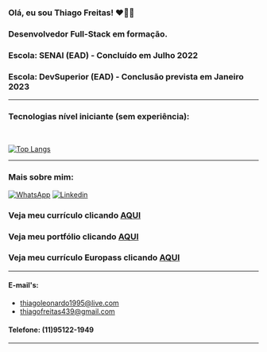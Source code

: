 ### Olá, eu sou Thiago Freitas! ❤️‍🔥🙏

### Desenvolvedor Full-Stack em formação.

### Escola: SENAI (EAD) - Concluído em Julho 2022
### Escola: DevSuperior (EAD) - Conclusão prevista em Janeiro 2023
<hr/>

### Tecnologias nível iniciante (sem experiência):
<!-- <div style="display: inline_block"><br/>
    <img align="center" alt="HTML5" src="https://img.shields.io/badge/HTML5-E34F26?style=for-the-badge&logo=html5&logoColor=white"/>
    <img align="center" alt="CSS3" src="https://img.shields.io/badge/CSS3-1572B6?style=for-the-badge&logo=css3&logoColor=white"/>
    <img align="center" alt="Bootstrap" src="https://img.shields.io/badge/Bootstrap-563D7C?style=for-the-badge&logo=bootstrap&logoColor=white"/>
    <img align="center" alt="JavaScript" src="https://img.shields.io/badge/JavaScript-323330?style=for-the-badge&logo=javascript&logoColor=F7DF1E"/>
    <img align="center" alt="TypeScript" src="https://img.shields.io/badge/TypeScript-007ACC?style=for-the-badge&logo=typescript&logoColor=white"/>
    <img align="center" alt="React" src="https://img.shields.io/badge/React-20232A?style=for-the-badge&logo=react&logoColor=61DAFB"/>
    <img align="center" alt="Angular" src="https://img.shields.io/badge/Angular-DD0031?style=for-the-badge&logo=angular&logoColor=white"/>
</div>
<div style="display: inline_block"><br/>
    <img align="center" alt="C#" src="https://img.shields.io/badge/C%23-239120?style=for-the-badge&logo=c-sharp&logoColor=white"/>
    <img align="center" alt="Spring" src="https://img.shields.io/badge/Spring-6DB33F?style=for-the-badge&logo=spring&logoColor=white"/>    
    <img align="center" alt="Node" src="https://img.shields.io/badge/Node.js-43853D?style=for-the-badge&logo=node.js&logoColor=white"/> 
</div> -->
<br/>

[![Top Langs](https://github-readme-stats.vercel.app/api/top-langs/?username=Tleofreitas&layout=compact)](https://github.com/Tleofreitas/github-readme-stats)
<hr />

### Mais sobre mim:
[![WhatsApp](https://img.shields.io/badge/WhatsApp-25D366?style=for-the-badge&logo=whatsapp&logoColor=white)](https://api.whatsapp.com/send?phone=5511951221949)
[![Linkedin](https://img.shields.io/badge/LinkedIn-0077B5?style=for-the-badge&logo=linkedin&logoColor=white)](https://www.linkedin.com/in/thiago-leonardo-rodrigues-de-freitas-7655061ab/)
<!---
[![Facebook](https://img.shields.io/badge/Facebook-1877F2?style=for-the-badge&logo=facebook&logoColor=white)](https://www.facebook.com/thiago.leonardo.923/)
[![Instagram](https://img.shields.io/badge/Instagram-E4405F?style=for-the-badge&logo=instagram&logoColor=white)](https://www.instagram.com/thiago.leonardo.923/)
-->
### Veja meu currículo clicando [AQUI](https://docs.google.com/document/d/1ccFxNqSrdhbwOlcwKEHbSHkEmJsYj_pg/edit?usp=share_link&ouid=102885376604809580891&rtpof=true&sd=true)
### Veja meu portfólio clicando [AQUI](https://tleofreitas.github.io/Portfolio/)
### Veja meu currículo Europass clicando [AQUI](https://europa.eu/europass/eportfolio/api/eprofile/shared-profile/f75905d2-b017-4aa1-a2af-29c4a40beaf0?view=html)

<hr />

#### E-mail's:
- thiagoleonardo1995@live.com
- thiagofreitas439@gmail.com
#### Telefone: (11)95122-1949
<hr>
<br>




